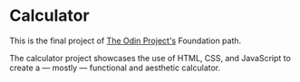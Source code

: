 # Calculator
This is the final project of [The Odin Project's](theodinproject.com) Foundation path.

The calculator project showcases the use of HTML, CSS, and JavaScript to create a — mostly — functional and aesthetic calculator.